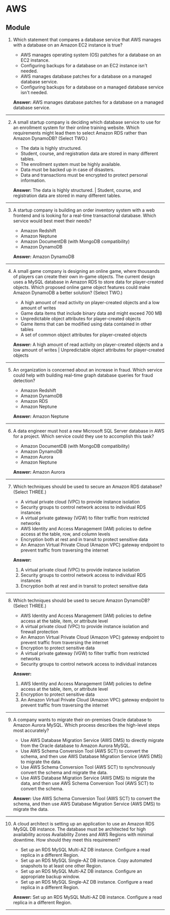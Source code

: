 # AWS
## Module

1. Which statement that compares a database service that AWS manages with a database on an Amazon EC2 instance is true?
   - AWS manages operating system (OS) patches for a database on an EC2 instance.
   - Configuring backups for a database on an EC2 instance isn't needed.
   - AWS manages database patches for a database on a managed database service.
   - Configuring backups for a database on a managed database service isn't needed.

   **Answer:** AWS manages database patches for a database on a managed database service.
---
2. A small startup company is deciding which database service to use for an enrollment system for their online training website. Which requirements might lead them to select Amazon RDS rather than Amazon DynamoDB? (Select TWO.)
   - The data is highly structured.
   - Student, course, and registration data are stored in many different tables.
   - The enrollment system must be highly available.
   - Data must be backed up in case of disasters.
   - Data and transactions must be encrypted to protect personal information.

   **Answer:** The data is highly structured. | Student, course, and registration data are stored in many different tables.
---
3. A startup company is building an order inventory system with a web frontend and is looking for a real-time transactional database. Which service would best meet their needs?
   - Amazon Redshift
   - Amazon Neptune
   - Amazon DocumentDB (with MongoDB compatibility)
   - Amazon DynamoDB

   **Answer:** Amazon DynamoDB
---
4. A small game company is designing an online game, where thousands of players can create their own in-game objects. The current design uses a MySQL database in Amazon RDS to store data for player-created objects. Which proposed online game object features could make Amazon DynamoDB a better solution? (Select TWO.)
   - A high amount of read activity on player-created objects and a low amount of writes
   - Game data items that include binary data and might exceed 700 MB
   - Unpredictable object attributes for player-created objects
   - Game items that can be modified using data contained in other tables
   - A set of common object attributes for player-created objects

   **Answer:** A high amount of read activity on player-created objects and a low amount of writes | Unpredictable object attributes for player-created objects
---
5. An organization is concerned about an increase in fraud. Which service could help with building real-time graph database queries for fraud detection?
   - Amazon Redshift
   - Amazon DynamoDB
   - Amazon RDS
   - Amazon Neptune

   **Answer:** Amazon Neptune
---
6. A data engineer must host a new Microsoft SQL Server database in AWS for a project. Which service could they use to accomplish this task?
   - Amazon DocumentDB (with MongoDB compatibility)
   - Amazon DynamoDB
   - Amazon Aurora
   - Amazon Neptune

   **Answer:** Amazon Aurora
---
7. Which techniques should be used to secure an Amazon RDS database? (Select THREE.)
   - A virtual private cloud (VPC) to provide instance isolation
   - Security groups to control network access to individual RDS instances
   - A virtual private gateway (VGW) to filter traffic from restricted networks
   - AWS Identity and Access Management (IAM) policies to define access at the table, row, and column levels
   - Encryption both at rest and in transit to protect sensitive data
   - An Amazon Virtual Private Cloud (Amazon VPC) gateway endpoint to prevent traffic from traversing the internet

   **Answer:** 
   1. A virtual private cloud (VPC) to provide instance isolation
   2. Security groups to control network access to individual RDS instances
   3. Encryption both at rest and in transit to protect sensitive data
---
8. Which techniques should be used to secure Amazon DynamoDB? (Select THREE.)
   - AWS Identity and Access Management (IAM) policies to define access at the table, item, or attribute level
   - A virtual private cloud (VPC) to provide instance isolation and firewall protection
   - An Amazon Virtual Private Cloud (Amazon VPC) gateway endpoint to prevent traffic from traversing the internet
   - Encryption to protect sensitive data
   - A virtual private gateway (VGW) to filter traffic from restricted networks
   - Security groups to control network access to individual instances

   **Answer:** 
   1. AWS Identity and Access Management (IAM) policies to define access at the table, item, or attribute level
   2. Encryption to protect sensitive data
   3. An Amazon Virtual Private Cloud (Amazon VPC) gateway endpoint to prevent traffic from traversing the internet
---
9. A company wants to migrate their on-premises Oracle database to Amazon Aurora MySQL. Which process describes the high-level steps most accurately?
   - Use AWS Database Migration Service (AWS DMS) to directly migrate from the Oracle database to Amazon Aurora MySQL.
   - Use AWS Schema Conversion Tool (AWS SCT) to convert the schema, and then use AWS Database Migration Service (AWS DMS) to migrate the data.
   - Use AWS Schema Conversion Tool (AWS SCT) to synchronously convert the schema and migrate the data.
   - Use AWS Database Migration Service (AWS DMS) to migrate the data, and then use AWS Schema Conversion Tool (AWS SCT) to convert the schema.

   **Answer:** Use AWS Schema Conversion Tool (AWS SCT) to convert the schema, and then use AWS Database Migration Service (AWS DMS) to migrate the data.
---
10. A cloud architect is setting up an application to use an Amazon RDS MySQL DB instance. The database must be architected for high availability across Availability Zones and AWS Regions with minimal downtime. How should they meet this requirement?
    - Set up an RDS MySQL Multi-AZ DB instance. Configure a read replica in a different Region.
    - Set up an RDS MySQL Single-AZ DB instance. Copy automated snapshots to at least one other Region.
    - Set up an RDS MySQL Multi-AZ DB instance. Configure an appropriate backup window.
    - Set up an RDS MySQL Single-AZ DB instance. Configure a read replica in a different Region.

    **Answer:** Set up an RDS MySQL Multi-AZ DB instance. Configure a read replica in a different Region.
---


